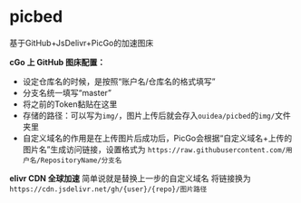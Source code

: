 # picbed
基于GitHub+JsDelivr+PicGo的加速图床

**cGo 上 GitHub 图床配置：**
- 设定仓库名的时候，是按照“账户名/仓库名的格式填写”
- 分支名统一填写“master”
- 将之前的Token黏贴在这里
- 存储的路径：可以写为`img/`，图片上传后就会存入`ouidea/picbed`的`img/`文件夹里
- 自定义域名的作用是在上传图片后成功后，PicGo会根据“自定义域名+上传的图片名”生成访问链接，设置格式为
`https://raw.githubusercontent.com/用户名/RepositoryName/分支名`

**elivr CDN 全球加速**
简单说就是替换上一步的自定义域名
将链接换为 `https://cdn.jsdelivr.net/gh/{user}/{repo}/图片路径`
